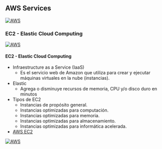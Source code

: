 ## AWS Services
[![AWS](https://img.shields.io/badge/AWS_Services-ff9900?style=for-the-badge&logo=amazon&logoColor=white&labelColor=101010)](https://github.com/Alberto-mt/AWS/blob/main/Resumen_Dev_DevOps/index.md)

### EC2 - Elastic Cloud Computing
[![AWS](https://img.shields.io/badge/EC2_Elastic_Cloud_Computing-c044b8?style=for-the-badge&logo=amazon&logoColor=white&labelColor=101010)](https://github.com/Alberto-mt/AWS/blob/main/Resumen_Dev_DevOps/categories/EC2_Elastic_Cloud_Computing.md)

#### EC2 - Elastic Cloud Computing
- Infraestructure as a Service (IaaS)
  - Es el servicio web de Amazon que utiliza para crear y ejecutar máquinas virtuales en la nube (instancias).
- Elastic
  - Agrega o disminuye recursos de memoria, CPU y/o disco duro en minutos
- Tipos de EC2
  - Instancias de propósito general.
  - Instancias optimizadas para computación.
  - Instancias optimizadas para memoria.
  - Instancias optimizadas para almacenamiento.
  - Instancias optimizadas para informática acelerada.
- [AWS EC2](https://aws.amazon.com/es/ec2/)

[![AWS](https://img.shields.io/badge/Inicio-c044b8?style=for-the-badge&label=&#9650;&logoColor=white&labelColor=101010)](https://github.com/Alberto-mt/AWS/blob/main/Resumen_Dev_DevOps/categories/EC2_Elastic_Cloud_Computing.md)
